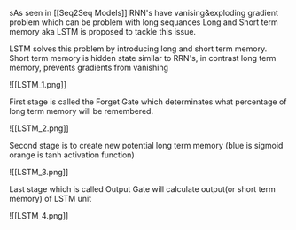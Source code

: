 sAs seen in [[Seq2Seq Models]] RNN's have vanising&exploding gradient problem which can be problem with long sequances Long and Short term memory aka LSTM is proposed to tackle this issue.

LSTM solves this problem by introducing long and short term memory. Short term memory is hidden state similar to RRN's, in contrast long term memory, prevents gradients from vanishing

![[LSTM_1.png]]

First stage is called the Forget Gate which determinates what percentage of long term memory will be remembered.

![[LSTM_2.png]]

Second stage is to create new potential long term memory (blue is sigmoid orange is tanh activation function)

![[LSTM_3.png]]

Last stage which is called Output Gate will calculate output(or short term memory) of LSTM unit

![[LSTM_4.png]]